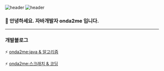 ![header](https://capsule-render.vercel.app/api?type=wave&color=auto&height=300&section=header&text=capsule%20render&fontSize=90)
![header](https://capsule-render.vercel.app/api?type=slice)
### 💬 안녕하세요. 자바개발자 onda2me 입니다.

<hr>     

### 개발블로그      

⚡ [onda2me:java & 알고리즘](https://onda2me.github.io/)  

⚡ [onda2me:스크래치 & 코딩](https://onda2me.github.io/docs/)  



<!--
**onda2me/onda2me** is a ✨ _special_ ✨ repository because its `README.md` (this file) appears on your GitHub profile.

Here are some ideas to get you started:

- 🔭 I’m currently working on ...
- 🌱 I’m currently learning ...
- 👯 I’m looking to collaborate on ...
- 🤔 I’m looking for help with ...
- 💬 Ask me about ...
- 📫 How to reach me: ...
- 😄 Pronouns: ...
- ⚡ Fun fact: ...
-->
